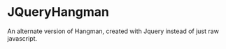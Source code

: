 # JQueryHangman
An alternate version of Hangman, created with Jquery instead of just raw javascript.
